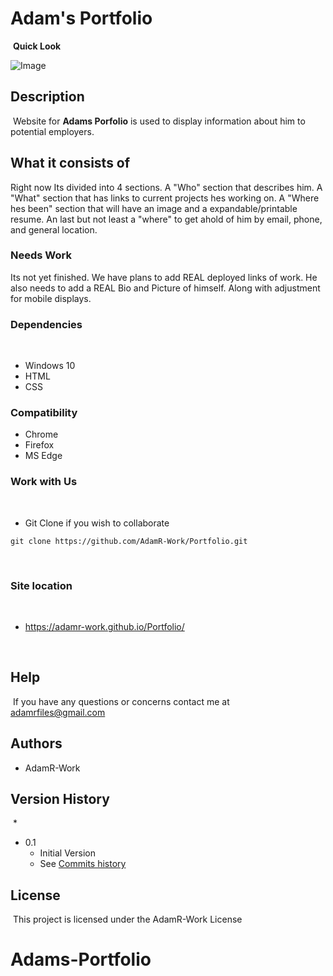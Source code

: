 # Adam's Portfolio

​
**Quick Look**

![Image](./assets/images/demo.jpg)
## Description
​
Website for **Adams Porfolio** is used to display information about him to potential employers.
​
## What it consists of
Right now Its divided into 4 sections. A "Who" section that describes him. A "What" section that has links to current projects hes working on. A "Where hes been" section that will have an image and a expandable/printable resume. An last but not least a "where" to get ahold of him by email, phone, and general location.

### Needs Work
Its not yet finished. We have plans to add REAL deployed links of work. He also needs to add a REAL Bio and Picture of himself. Along with adjustment for mobile displays.
​
### Dependencies
​
* Windows 10
* HTML
* CSS

### Compatibility
* Chrome
* Firefox
* MS Edge
​
### Work with Us
​
* Git Clone if you wish to collaborate 
```
git clone https://github.com/AdamR-Work/Portfolio.git
```
​
### Site location
​
* https://adamr-work.github.io/Portfolio/


​
## Help
​
If you have any questions or concerns contact me at adamrfiles@gmail.com
​
## Authors

* AdamR-Work
​

## Version History
​
*
* 0.1
    * Initial Version
    * See [Commits history](https://github.com/AdamR-Work/Portfolio/commits/master)
​
## License
​
This project is licensed under the AdamR-Work License 
​
# Adams-Portfolio
